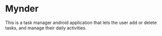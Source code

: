 # Mynder

This is a task manager android application that lets the user add or delete tasks, and manage their daily activities.
